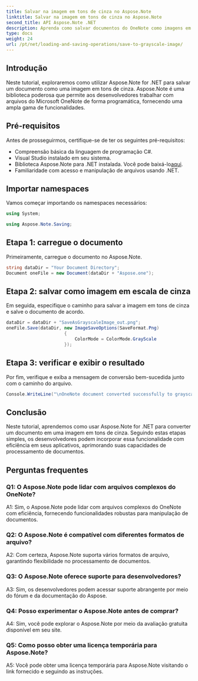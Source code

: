 ```yaml
---
title: Salvar na imagem em tons de cinza no Aspose.Note
linktitle: Salvar na imagem em tons de cinza no Aspose.Note
second_title: API Aspose.Note .NET
description: Aprenda como salvar documentos do OneNote como imagens em tons de cinza usando Aspose.Note for .NET. Siga este tutorial abrangente para processamento eficiente de documentos.
type: docs
weight: 24
url: /pt/net/loading-and-saving-operations/save-to-grayscale-image/
---
```

## Introdução

Neste tutorial, exploraremos como utilizar Aspose.Note for .NET para salvar um documento como uma imagem em tons de cinza. Aspose.Note é uma biblioteca poderosa que permite aos desenvolvedores trabalhar com arquivos do Microsoft OneNote de forma programática, fornecendo uma ampla gama de funcionalidades.

## Pré-requisitos

Antes de prosseguirmos, certifique-se de ter os seguintes pré-requisitos:

- Compreensão básica da linguagem de programação C#.
- Visual Studio instalado em seu sistema.
-  Biblioteca Aspose.Note para .NET instalada. Você pode baixá-lo[aqui](https://releases.aspose.com/note/net/).
- Familiaridade com acesso e manipulação de arquivos usando .NET.

## Importar namespaces

Vamos começar importando os namespaces necessários:

```csharp
using System;

using Aspose.Note.Saving;

```

## Etapa 1: carregue o documento

Primeiramente, carregue o documento no Aspose.Note. 

```csharp
string dataDir = "Your Document Directory";
Document oneFile = new Document(dataDir + "Aspose.one");
```

## Etapa 2: salvar como imagem em escala de cinza

Em seguida, especifique o caminho para salvar a imagem em tons de cinza e salve o documento de acordo.

```csharp
dataDir = dataDir + "SaveAsGrayscaleImage_out.png";
oneFile.Save(dataDir, new ImageSaveOptions(SaveFormat.Png)
					  {
						  ColorMode = ColorMode.GrayScale
					  });
```

## Etapa 3: verificar e exibir o resultado

Por fim, verifique e exiba a mensagem de conversão bem-sucedida junto com o caminho do arquivo.

```csharp
Console.WriteLine("\nOneNote document converted successfully to grayscale image.\nFile saved at " + dataDir);
```

## Conclusão

Neste tutorial, aprendemos como usar Aspose.Note for .NET para converter um documento em uma imagem em tons de cinza. Seguindo estas etapas simples, os desenvolvedores podem incorporar essa funcionalidade com eficiência em seus aplicativos, aprimorando suas capacidades de processamento de documentos.

## Perguntas frequentes

### Q1: O Aspose.Note pode lidar com arquivos complexos do OneNote?

A1: Sim, o Aspose.Note pode lidar com arquivos complexos do OneNote com eficiência, fornecendo funcionalidades robustas para manipulação de documentos.

### Q2: O Aspose.Note é compatível com diferentes formatos de arquivo?

A2: Com certeza, Aspose.Note suporta vários formatos de arquivo, garantindo flexibilidade no processamento de documentos.

### Q3: O Aspose.Note oferece suporte para desenvolvedores?

A3: Sim, os desenvolvedores podem acessar suporte abrangente por meio do fórum e da documentação do Aspose.

### Q4: Posso experimentar o Aspose.Note antes de comprar?

A4: Sim, você pode explorar o Aspose.Note por meio da avaliação gratuita disponível em seu site.

### Q5: Como posso obter uma licença temporária para Aspose.Note?

A5: Você pode obter uma licença temporária para Aspose.Note visitando o link fornecido e seguindo as instruções.